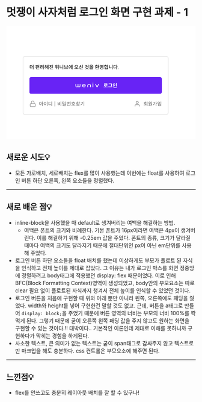 # 멋쟁이 사자처럼 로그인 화면 구현 과제 - 1

<img src="./img/login_1.png">

## 새로운 시도💡

- 모든 가로배치, 세로배치는 flex를 많이 사용했는데 이번에는 float를 사용하여 로그인 버튼 하단 오른쪽, 왼쪽 요소들을 정렬했다.
<hr/>

## 새로 배운 점💡

- inline-block을 사용했을 때 default로 생겨버리는 여백을 해결하는 방법.
  - 여백은 폰트의 크기와 비례한다. 기본 폰트가 16px이라면 여백은 4px이 생겨버린다. 이를 해결하기 위해 -0.25em 값을 주었다.
    폰트의 종류, 크기가 달라질 때마다 여백의 크기도 달라지기 때문에 절대단위인 px이 아닌 em단위를 사용해 주었다.
- 로그인 버튼 하단 요소들을 float 배치를 했는데 이상하게도 부모가 플로트 된 자식을 인식하고 전체 높이를 제대로 잡았다. 그 이유는 내가 로그인 박스를 화면 정중앙에 정렬하려고 body태그에 적용했던 display: flex 때문이었다. 이로 인해 BFC(Block Formatting Context)영역이 생성되었고, body안의 부모요소는 따로 clear 필요 없이 플로트된 자식까지 챙겨서 전체 높이를 인식할 수 있었던 것이다.
- 로그인 버튼을 처음에 구현할 때 위와 아래 뿐만 아니라 왼쪽, 오른쪽에도 패딩을 줬었다. width와 height를 넣어 구현한건 말할 것도 없고. 근데, 버튼을 a태그로 만들어 `display: block;`을 주었기 때문에 버튼 영역의 너비는 부모의 너비 100%를 쫙 먹게 된다.
  그렇기 때문에 굳이 오른쪽 왼쪽 패딩 값을 주지 않고도 원하는 화면을 구현할 수 있는 것이다.!! 대박이다.. 기본적인 이론인데 제대로 이해를 못하니까 구현하다가 막히는 경험을 하게된다.
- 사소한 텍스트, 큰 의미가 없는 텍스트는 굳이 span태그로 감싸주지 않고 텍스트로만 마크업을 해도 충분하다. css 컨트롤은 부모요소에 해주면 된다.
<hr/>

## 느낀점💡

- flex를 안쓰고도 충분히 레이아웃 배치를 잘 할 수 있구나!
